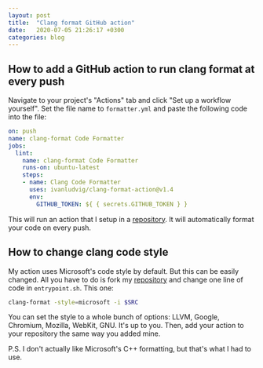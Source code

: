 ```yaml
---
layout: post
title:  "Clang format GitHub action"
date:   2020-07-05 21:26:17 +0300
categories: blog
---
```


## How to add a GitHub action to run clang format at every push

Navigate to your project's "Actions" tab and click "Set up a workflow yourself". Set the file name to `formatter.yml` and paste the following code into the file:

```yml
on: push
name: clang-format Code Formatter
jobs:
  lint:
    name: clang-format Code Formatter
    runs-on: ubuntu-latest
    steps:
    - name: Clang Code Formatter
      uses: ivanludvig/clang-format-action@v1.4
      env:
        GITHUB_TOKEN: ${ { secrets.GITHUB_TOKEN } }
```

This will run an action that I setup in a <a href="https://github.com/IvanLudvig/clang-format-action">repository</a>. It will automatically format your code on every push.

## How to change clang code style

My action uses Microsoft's code style by default. But this can be easily changed. All you have to do is fork my <a href="https://github.com/IvanLudvig/clang-format-action">repository</a> and change one line of code in `entrypoint.sh`. This one:

```sh
clang-format -style=microsoft -i $SRC
```

You can set the style to a whole bunch of options: LLVM, Google, Chromium, Mozilla, WebKit, GNU. It's up to you. Then, add your action to your repository the same way you added mine.

P.S. I don't actually like Microsoft's C++ formatting, but that's what I had to use.